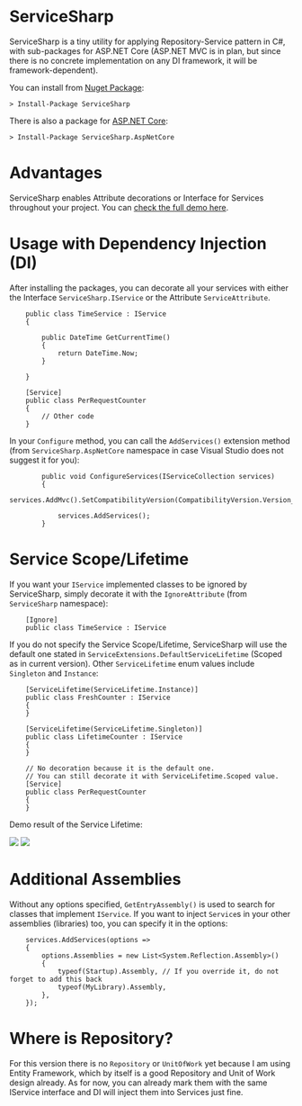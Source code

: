 # ServiceSharp

ServiceSharp is a tiny utility for applying Repository-Service pattern in C#, with sub-packages for ASP.NET Core (ASP.NET MVC is in plan, but since there is no concrete implementation on any DI framework, it will be framework-dependent).

You can install from [Nuget Package](https://www.nuget.org/packages/ServiceSharp/):

`> Install-Package ServiceSharp`

There is also a package for [ASP.NET Core](https://www.nuget.org/packages/ServiceSharp.AspNetCore/):

`> Install-Package ServiceSharp.AspNetCore`

# Advantages

ServiceSharp enables Attribute decorations or Interface for Services throughout your project. You can [check the full demo here](https://github.com/datvm/ServiceSharp/tree/master/Demo/).

# Usage with Dependency Injection (DI)

After installing the packages, you can decorate all your services with either the Interface `ServiceSharp.IService` or the Attribute `ServiceAttribute`.

```
    public class TimeService : IService
    {

        public DateTime GetCurrentTime()
        {
            return DateTime.Now;
        }

    }

	[Service]
    public class PerRequestCounter
    {
		// Other code
	}
```

In your `Configure` method, you can call the `AddServices()` extension method (from `ServiceSharp.AspNetCore` namespace in case Visual Studio does not suggest it for you):

```
        public void ConfigureServices(IServiceCollection services)
        {
            services.AddMvc().SetCompatibilityVersion(CompatibilityVersion.Version_2_1);

            services.AddServices();
        }
```

# Service Scope/Lifetime

If you want your `IService` implemented classes to be ignored by ServiceSharp, simply decorate it with the `IgnoreAttribute` (from `ServiceSharp` namespace):

```
    [Ignore]
    public class TimeService : IService
```

If you do not specify the Service Scope/Lifetime, ServiceSharp will use the default one stated in `ServiceExtensions.DefaultServiceLifetime` (Scoped as in current version). Other `ServiceLifetime` enum values include `Singleton` and `Instance`:

```
    [ServiceLifetime(ServiceLifetime.Instance)]
    public class FreshCounter : IService
    {
	}

	[ServiceLifetime(ServiceLifetime.Singleton)]
    public class LifetimeCounter : IService
    {
	}

	// No decoration because it is the default one.
	// You can still decorate it with ServiceLifetime.Scoped value.
	[Service]
    public class PerRequestCounter
    {
	}
```

Demo result of the Service Lifetime:

![](https://i.imgur.com/eAjC1lC.png)
![](https://i.imgur.com/x2QMjDp.png)

# Additional Assemblies

Without any options specified, `GetEntryAssembly()` is used to search for classes that implement `IService`. If you want to inject `Service`s in your other assemblies (libraries) too, you can specify it in the options:

```
    services.AddServices(options =>
    {
        options.Assemblies = new List<System.Reflection.Assembly>()
        {
            typeof(Startup).Assembly, // If you override it, do not forget to add this back
            typeof(MyLibrary).Assembly,
        },
    });
```

# Where is Repository?

For this version there is no `Repository` or `UnitOfWork` yet because I am using Entity Framework, which by itself is a good Repository and Unit of Work design already. As for now, you can already mark them with the same IService interface and DI will inject them into Services just fine.